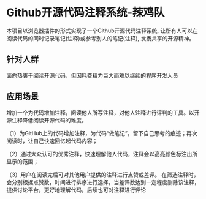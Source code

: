 # Github开源代码注释系统-辣鸡队
本项目以浏览器插件的形式实现了一个Github开源代码注释系统, 让所有人可以在阅读代码的同时记录笔记(注释)或参考别人的笔记(注释), 发扬共享的开源精神。

## 针对人群
面向热衷于阅读开源代码，但因耗费精力巨大而难以继续的程序开发人员

## 应用场景
增加一个为代码增加注释，阅读他人所写注释，对他人注释进行评判的工具。以开源注释降低阅读开源代码的难度。

（1）为GitHub上的代码增加注释，为代码“做笔记”，留下自己思考的痕迹；再次阅读时，让自己快速回忆起代码内容；

（2）通过大众认可的优秀注释，快速理解他人代码，注释会以高亮颜色标注出所显示的范围；

（3）用户在阅读完后可对其他用户提供的注释进行点赞或差评。
    在筛选注释时，会分别根据点赞数，时间进行排序进行选择，当差评数达到一定程度删除该注释，提供讨论平台，更好地理解代码，后续也可对注释进行评论
